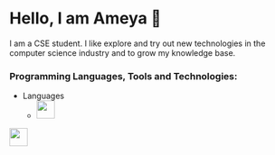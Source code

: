 # Hello, I am Ameya 👻

I am a CSE student. I like explore and try out new technologies in the computer science industry and to grow my knowledge base.

### Programming Languages, Tools and Technologies:
 - Languages 
   - <img height="32" width="32" src="https://cdn.jsdelivr.net/npm/simple-icons@v3/icons/C++.svg" />
<img height="32" width="32" src="https://unpkg.com/simple-icons@v3/icons/C++.svg" />

